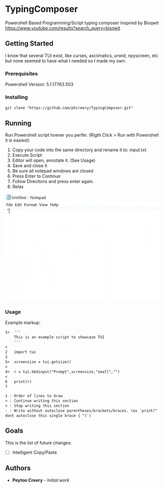 # TypingComposer
Powershell Based Programming/Script typing composer inspired by Bisqwit
https://www.youtube.com/results?search_query=bisqwit

## Getting Started

I know that several TUI exist, like curses, asciimatics, urwid, npyscreen, etc but none seemed to have what I needed so I made my own.

### Prerequisites

Powershell Version: 5.1.17763.503

### Installing

```
git clone "https://github.com/phcreery/TypingComposer.git"
```

## Running

Run Powershell script hoever you perfer. (Rigth Click > Run with Powershell it is easiest)


1. Copy your code into the same directory and rename it to: input.txt
2. Execute Script
3. Editor will open, annotate it. (See Usage)
4. Save and close it
  4. Be sure all notepad windows are closed
5. Press Enter to Continue
6. Follow Direcitons and press enter again.
7. Relax


![](example.gif)

### Usage

Example markup:

```
1>	'''
	This is an example script to showcase TUI
	'''
<	
2	import tui
3	
5>	screensize = tui.getsize()
<	
4>	r = tui.kbdinput("Prompt",screensize,"small","")
<	
6	print(r)
7
```
```
1 : Order of lines to draw
> : Continue writing this section
< : Stop writing this section
- : Write without autoclose parentheses/brackets/braces. (ex `print(" dont autoclose this single brace { ")`)
```



## Goals
This is the list of future changes:

 - [ ] Intelligent Copy/Paste



## Authors

* **Peyton Creery** - *Initial work* 
